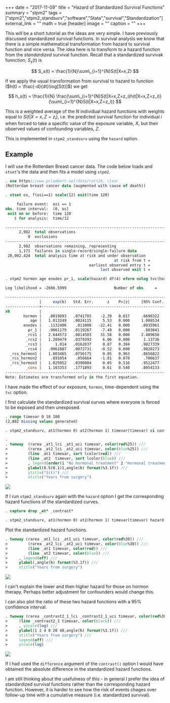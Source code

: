 +++
date = "2017-11-09"
title = "Hazard of Standardized Survival Functions"
summary = "stpm2"
tags = ["stpm2","stpm2_standsurv","software","Stata","survival","Standardization"]
external_link = "" 
math = true
[header]
image = ""
caption = ""
+++

This will be a short tutorial as the ideas are very simple. I have previously discussed standardized survival functions. In survival analysis we know that there is a simple mathematical transformation from hazard to survival function and vice versa. The idea here is to transform  to a hazard function from the *standardized* survival function. Recall that a standardized survivak funnction; $S_s(t)$ is 

$$
S_s(t) = \frac{1}{N}\sum\_{i=1}^{N}S(t|X=x,Z)
$$


If we apply the usual transformation from survival to hazard to function ($h(t) = \frac{-d}{dt}\log[S(t)]$) we get

$$
h_s(t) = \frac{1}{N} \frac{\sum\_{i=1}^{N}S(t|X=x,Z=z_i)h(t|X=x,Z=z_i)}{\sum\_{i=1}^{N}S(t|X=x,Z=z_i)}
$$

This is a weighted average of the $N$ individual hazard functions with weights equal to $S(t|X=x,Z=z_i)$, i.e. the predicted survival function for individual $i$ when forced to take a specific value of the exposure variable, $X$, but their observed values of confounding variables, $Z$.

This is implemented in `stpm2_standsurv` using the `hazard` option.

## Example

I will use the Rotterdam Breast cancer data. The code below loads and `stset`'s the data and then fits a model using `stpm2`. 

```stata
. use https://www.pclambert.net/data/rott2b, clear
(Rotterdam breast cancer data (augmented with cause of death))

. stset os, f(osi==1) scale(12) exit(time 120)

     failure event:  osi == 1
obs. time interval:  (0, os]
 exit on or before:  time 120
    t for analysis:  time/12

------------------------------------------------------------------------------
      2,982  total observations
          0  exclusions
------------------------------------------------------------------------------
      2,982  observations remaining, representing
      1,171  failures in single-record/single-failure data
 20,002.424  total analysis time at risk and under observation
                                                at risk from t =         0
                                     earliest observed entry t =         0
                                          last observed exit t =        10

. stpm2 hormon age enodes pr_1, scale(hazard) df(4) eform nolog tvc(hormon) dftvc(3)

Log likelihood = -2666.5999                     Number of obs     =      2,982

--------------------------------------------------------------------------------
               |     exp(b)   Std. Err.      z    P>|z|     [95% Conf. Interval]
---------------+----------------------------------------------------------------
xb             |
        hormon |   .8019893   .0741703    -2.39   0.017     .6690322     .961369
           age |   1.013249   .0024115     5.53   0.000     1.008534    1.017987
        enodes |   .1132406    .011008   -22.41   0.000     .0935961    .1370082
          pr_1 |   .9061179   .0119267    -7.49   0.000      .883041    .9297979
         _rcs1 |   2.644573   .0814503    31.58   0.000     2.489656    2.809129
         _rcs2 |   1.209479   .0379393     6.06   0.000      1.13736    1.286172
         _rcs3 |      1.014   .0162037     0.87   0.384     .9827339    1.046262
         _rcs4 |   .9961807   .0072731    -0.52   0.600     .9820273    1.010538
  _rcs_hormon1 |   1.003465   .0756175     0.05   0.963     .8656822    1.163176
  _rcs_hormon2 |    .891054    .056664    -1.81   0.070      .786637    1.009331
  _rcs_hormon3 |   1.025052   .0390804     0.65   0.516     .9512477    1.104583
         _cons |   1.103353   .1771893     0.61   0.540     .8054133    1.511508
--------------------------------------------------------------------------------
Note: Estimates are transformed only in the first equation.

```

I have made the effect of our exposure, `hormon`, time-dependent using the `tvc` option.


I first calculate the standardized survival curves where everyone is forced to be exposed and then unexposed.

```stata
. range timevar 0 10 100
(2,882 missing values generated)

. stpm2_standsurv, at1(hormon 0) at2(hormon 1) timevar(timevar) ci contrast(difference)

. 
. twoway  (rarea _at1_lci _at1_uci timevar, color(red%25)) ///
>         (rarea _at2_lci _at2_uci timevar, color(blue%25)) ///
>         (line _at1 timevar, sort lcolor(red)) ///
>         (line _at2  timevar, sort lcolor(blue)) ///
>         , legend(order(1 "No hormonal treatment" 2 "Hormonal treatment") ring(0) cols(1) pos(1)) ///
>         ylabel(0.5(0.1)1,angle(h) format(%3.1f)) ///
>         ytitle("S(t)") ///
>         xtitle("Years from surgery")

```


![](/statasvg/stpm2_standsurv_survival_stand_hormon_hazard.svg)


If I run `stpm2_standsurv` again with the `hazard` option I get the corresponding hazard functions of the standardized curves.


```stata
. capture drop _at* _contrast*

. stpm2_standsurv, at1(hormon 0) at2(hormon 1) timevar(timevar) hazard ci contrast(ratio) per(1000)

```

Plot the standardized hazard functions.

```stata
. twoway (rarea _at1_lci _at1_uci timevar, color(red%30)) ///
>         (rarea _at2_lci _at2_uci timevar, color(blue%30)) ///
>         (line _at1 timevar, color(red)) ///
>         (line _at2 timevar, color(blue)) ///
>     , legend(off) ///
>     ylabel(,angle(h) format(%3.1f)) ///
>     xtitle("Years from surgery")         

```


![](/statasvg/stpm2_standsurv_hazard_stand_hormon_hazard.svg)


I can't explain the lower and then higher hazard for those on hormon therapy. Perhaps better adjustment for confounders would change this.

I can also plot the ratio of these two hazard functions with a 95% confidence interval.

```stata
. twoway (rarea _contrast2_1_lci _contrast2_1_uci timevar, color(red%30)) ///
>     (line _contrast2_1 timevar, color(black)) ///
>     , yscale(log) ///
>     ylabel(1 2 4 8 20 40,angle(h) format(%3.1f)) ///
>     xtitle("Years from surgery") ///
>     legend(off) ///
>     yscale(log) 

```


![](/statasvg/stpm2_standsurv_hazard_stand_hormon_hazard_ratio.svg)


If I had used the `difference` argument of the `contrast()` option I would have obtained the absolute difference in the standardized hazard functions.

I am still thinking about the usefulness of this - in general I prefer the idea of standardized survival functions rather than the corresponding hazard function. However, it is harder to see how the risk of events chages over follow-up time with a cumulative measure (i.e. standardized survival).




